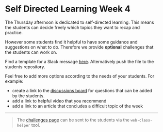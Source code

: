 # Self Directed Learning Week 4

The Thursday afternoon is dedicated to self-directed learning. This means the students can decide freely which topics they want to recap and practice.

However some students find it helpful to have some guidance and suggestions on what to do. Therefore we provide **optional** challenges that the students can work on.

Find a template for a Slack message [here](self-directed-learning-week-6.md). Alternatively push the file to the students repository.

Feel free to add more options according to the needs of your students.
For example:

- create a link to the [discussions board](https://github.com/orgs/neuefische/discussions/categories/web-self-directed-learning) for questions that can be added by the students.
- add a link to helpful video that you recommend
- add a link to an article that concludes a difficult topic of the week

---

> The [challenges page](challenges-self-directed-learning-week-6.md) can be sent to the students via the `web-class-helper` tool.
